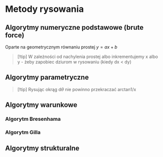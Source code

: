 # Metody rysowania
## Algorytmy numeryczne podstawowe (brute force)
Oparte na geometrycznym równaniu prostej $y = ax+b$
>[!tip] W zależności od nachylenia prostej albo inkrementujemy x albo y - żeby zapobiec dziurom w rysowaniu (kiedy dx < dy)

## Algorytmy parametryczne
>[!tip] Rysując okrąg d$\theta$ nie powinno przekraczać arctan1/x

## Algorytmy warunkowe
### Algorytm Bresenhama
### Algorytm Gilla

## Algorytmy strukturalne